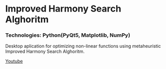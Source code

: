 # Improved Harmony Search Alghoritm

### Technologies: Python(PyQt5, Matplotlib, NumPy)

Desktop aplication for optimizing non-linear functions using metaheuristic Improved Harmony Search Alghoritm.

[Youtube](https://youtu.be/MrhDSeQRDA8)
